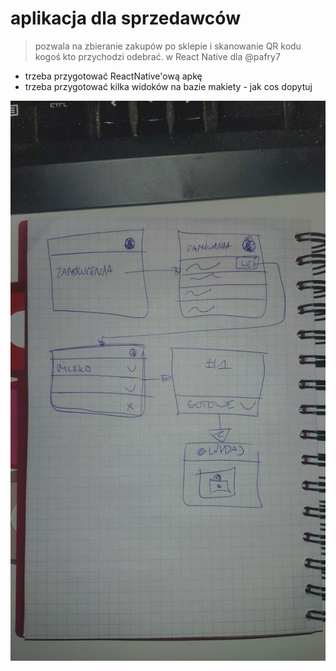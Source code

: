 # aplikacja dla sprzedawców

> pozwala na zbieranie zakupów po sklepie i skanowanie QR kodu kogoś kto
> przychodzi odebrać. w React Native dla @pafry7

- trzeba przygotować ReactNative'ową apkę
- trzeba przygotować kilka widoków na bazie makiety - jak cos dopytuj

![makieta](./makieta.jpg)
